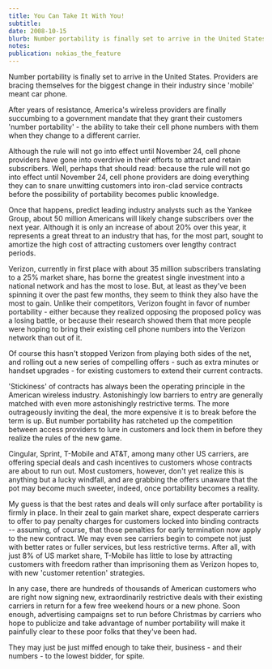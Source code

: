 ```yaml
---
title: You Can Take It With You!
subtitle: 
date: 2008-10-15
blurb: Number portability is finally set to arrive in the United States. Providers are bracing themselves for the biggest change in their industry since 'mobile' meant car phone.
notes: 
publication: nokias_the_feature
---
```


Number portability is finally set to arrive in the United States. Providers are bracing themselves for the biggest change in their industry since 'mobile' meant car phone.

  
After years of resistance, America's wireless providers are finally succumbing to a government mandate that they grant their customers 'number portability' - the ability to take their cell phone numbers with them when they change to a different carrier.

Although the rule will not go into effect until November 24, cell phone providers have gone into overdrive in their efforts to attract and retain subscribers. Well, perhaps that should read: because the rule will not go into effect until November 24, cell phone providers are doing everything they can to snare unwitting customers into iron-clad service contracts before the possibility of portability becomes public knowledge.

Once that happens, predict leading industry analysts such as the Yankee Group, about 50 million Americans will likely change subscribers over the next year. Although it is only an increase of about 20% over this year, it represents a great threat to an industry that has, for the most part, sought to amortize the high cost of attracting customers over lengthy contract periods.

Verizon, currently in first place with about 35 million subscribers translating to a 25% market share, has borne the greatest single investment into a national network and has the most to lose. But, at least as they've been spinning it over the past few months, they seem to think they also have the most to gain. Unlike their competitors, Verizon fought in favor of number portability - either because they realized opposing the proposed policy was a losing battle, or because their research showed them that more people were hoping to bring their existing cell phone numbers into the Verizon network than out of it.

Of course this hasn't stopped Verizon from playing both sides of the net, and rolling out a new series of compelling offers - such as extra minutes or handset upgrades - for existing customers to extend their current contracts.

'Stickiness' of contracts has always been the operating principle in the American wireless industry. Astonishingly low barriers to entry are generally matched with even more astonishingly restrictive terms. The more outrageously inviting the deal, the more expensive it is to break before the term is up. But number portability has ratcheted up the competition between access providers to lure in customers and lock them in before they realize the rules of the new game.

Cingular, Sprint, T-Mobile and AT&T, among many other US carriers, are offering special deals and cash incentives to customers whose contracts are about to run out. Most customers, however, don't yet realize this is anything but a lucky windfall, and are grabbing the offers unaware that the pot may become much sweeter, indeed, once portability becomes a reality.

My guess is that the best rates and deals will only surface after portability is firmly in place. In their zeal to gain market share, expect desperate carriers to offer to pay penalty charges for customers locked into binding contracts -- assuming, of course, that those penalties for early termination now apply to the new contract. We may even see carriers begin to compete not just with better rates or fuller services, but less restrictive terms. After all, with just 8% of US market share, T-Mobile has little to lose by attracting customers with freedom rather than imprisoning them as Verizon hopes to, with new 'customer retention' strategies.

In any case, there are hundreds of thousands of American customers who are right now signing new, extraordinarily restrictive deals with their existing carriers in return for a few free weekend hours or a new phone. Soon enough, advertising campaigns set to run before Christmas by carriers who hope to publicize and take advantage of number portability will make it painfully clear to these poor folks that they've been had.

They may just be just miffed enough to take their, business - and their numbers - to the lowest bidder, for spite.

